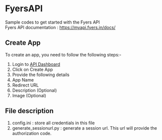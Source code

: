 # FyersAPI
Sample codes to get started with the Fyers API <br>
Fyers API documentation : https://myapi.fyers.in/docs/

## Create App

To create an app, you need to follow the following steps:-

<ol>
    <li> Login to <a href = 'https://api-dashboard.fyers.in/'> API Dashboard </a> </li>
    <li> Click on Create App </li>
    <li> Provide the following details </li>
    <li> App Name </li>
    <li> Redirect URL </li>
    <li> Description (Optional) </li>
    <li> Image (Optional) </li>
</ol>

## File description

<ol>
    <li> config.ini : store all credentials in this file </li>
    <li> generate_sessionurl.py : generate a session url. This url will provide the authorization code.
</ol>

